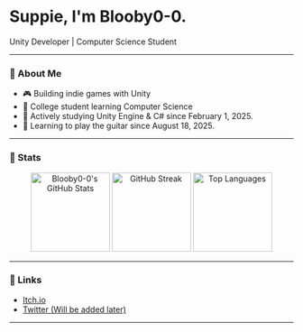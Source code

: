 # Suppie, I'm Blooby0-0.

Unity Developer | Computer Science Student

---

### 🔹 About Me

- 🎮 Building indie games with Unity
- 🏫 College student learning Computer Science
- 📖 Actively studying Unity Engine & C# since February 1, 2025.
- 🎸 Learning to play the guitar since August 18, 2025.
  
---

### 🔹 Stats

<p align="center">
  <img src="https://github-readme-stats.vercel.app/api?username=Blooby0-0&show_icons=true&hide_title=true&hide_border=true&theme=transparent&count_private=true" alt="Blooby0-0's GitHub Stats" height="140">
  <img src="https://github-readme-streak-stats.herokuapp.com?user=Blooby0-0&hide_border=true&theme=transparent" alt="GitHub Streak" height="140">
  <img src="https://github-readme-stats.vercel.app/api/top-langs/?username=Blooby0-0&layout=compact&hide_border=true&theme=transparent" alt="Top Languages" height="140">
</p>

---

### 🔹 Links

- [Itch.io](https://bl0oby.itch.io/)
- [Twitter (Will be added later)](#)

---
